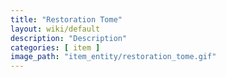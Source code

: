 ```yaml
---
title: "Restoration Tome"
layout: wiki/default
description: "Description"
categories: [ item ]
image_path: "item_entity/restoration_tome.gif"
---
```

